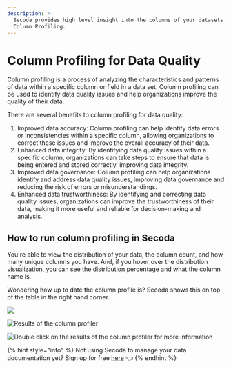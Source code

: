 ```yaml
---
description: >-
  Secoda provides high level insight into the columns of your datasets with
  Column Profiling.
---
```


# Column Profiling for Data Quality

Column profiling is a process of analyzing the characteristics and patterns of data within a specific column or field in a data set. Column profiling can be used to identify data quality issues and help organizations improve the quality of their data.

There are several benefits to column profiling for data quality:

1. Improved data accuracy: Column profiling can help identify data errors or inconsistencies within a specific column, allowing organizations to correct these issues and improve the overall accuracy of their data.
2. Enhanced data integrity: By identifying data quality issues within a specific column, organizations can take steps to ensure that data is being entered and stored correctly, improving data integrity.
3. Improved data governance: Column profiling can help organizations identify and address data quality issues, improving data governance and reducing the risk of errors or misunderstandings.
4. Enhanced data trustworthiness: By identifying and correcting data quality issues, organizations can improve the trustworthiness of their data, making it more useful and reliable for decision-making and analysis.

## **How to run column profiling in Secoda** <a href="#h_3a4bfd6458" id="h_3a4bfd6458"></a>

You're able to view the distribution of your data, the column count, and how many unique columns you have. And, if you hover over the distribution visualization, you can see the distribution percentage and what the column name is.&#x20;

Wondering how up to date the column profile is? Secoda shows this on top of the table in the right hand corner.&#x20;

![](<https://secoda-public-media-assets.s3.amazonaws.com/Group%20824%20(1).png>)

![Results of the column profiler](<https://secoda-public-media-assets.s3.amazonaws.com/Screen%20Shot%202022-08-10%20at%2010.38.38%20AM.png>)

![Double click on the results of the column profiler for more information](<https://secoda-public-media-assets.s3.amazonaws.com/Screen%20Shot%202022-08-10%20at%2010.38.45%20AM.png>)

{% hint style="info" %}
Not using Secoda to manage your data documentation yet? Sign up for free [here](http://app.secoda.co/) 👈
{% endhint %}
